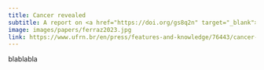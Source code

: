 ```yaml
---
title: Cancer revealed
subtitle: A report on <a href="https://doi.org/gs8q2n" target="_blank">Ferraz, et al 2023</a>
image: images/papers/ferraz2023.jpg
link: https://www.ufrn.br/en/press/features-and-knowledge/76443/cancer-revelado
---
```


blablabla
